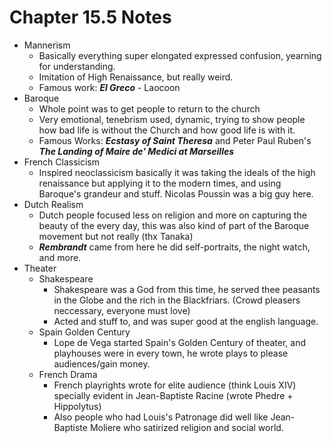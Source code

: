 # Chapter 15.5 Notes
- Mannerism
    - Basically everything super elongated expressed confusion, yearning for understanding.
    - Imitation of High Renaissance, but really weird.
    - Famous work: ***El Greco*** - Laocoon
- Baroque
    - Whole point was to get people to return to the church
    - Very emotional, tenebrism used, dynamic, trying to show people how bad life is without the Church and how good life is with it.
    - Famous Works: ***Ecstasy of Saint Theresa*** and  Peter Paul Ruben's ***The Landing of Maire de' Medici at Marseilles***
- French Classicism
    - Inspired neoclassicism basically it was taking the ideals of the high renaissance but applying it to the modern times, and using Baroque's grandeur and stuff. Nicolas Poussin was a big guy here.
- Dutch Realism
    - Dutch people focused less on religion and more on capturing the beauty of the every day, this was also kind of part of the Baroque movement but not really (thx Tanaka)
    - ***Rembrandt*** came from here he did self-portraits, the night watch, and more.
- Theater
    - Shakespeare
        - Shakespeare was a God from this time, he served thee peasants in the Globe and the rich in the Blackfriars. (Crowd pleasers neccessary, everyone must love)
        - Acted and stuff to, and was super good at the english language.
    - Spain Golden Century
        - Lope de Vega started Spain's Golden Century of theater, and playhouses were in every town, he wrote plays to please audiences/gain money.
    - French Drama
        - French playrights wrote for elite audience (think Louis XIV) specially evident in Jean-Baptiste Racine (wrote Phedre + Hippolytus)
        - Also people who had Louis's Patronage did well like Jean-Baptiste Moliere who satirized religion and social world.
